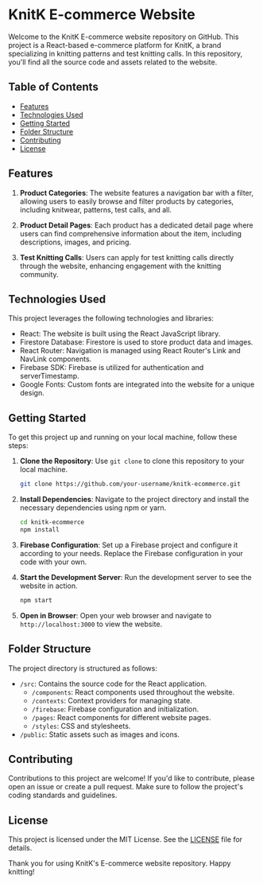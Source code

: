 # KnitK E-commerce Website

Welcome to the KnitK E-commerce website repository on GitHub. This project is a React-based e-commerce platform for KnitK, a brand specializing in knitting patterns and test knitting calls. In this repository, you'll find all the source code and assets related to the website.

## Table of Contents

- [Features](#features)
- [Technologies Used](#technologies-used)
- [Getting Started](#getting-started)
- [Folder Structure](#folder-structure)
- [Contributing](#contributing)
- [License](#license)

## Features

1. **Product Categories**: The website features a navigation bar with a filter, allowing users to easily browse and filter products by categories, including knitwear, patterns, test calls, and all.

2. **Product Detail Pages**: Each product has a dedicated detail page where users can find comprehensive information about the item, including descriptions, images, and pricing.

3. **Test Knitting Calls**: Users can apply for test knitting calls directly through the website, enhancing engagement with the knitting community.

## Technologies Used

This project leverages the following technologies and libraries:

- React: The website is built using the React JavaScript library.
- Firestore Database: Firestore is used to store product data and images.
- React Router: Navigation is managed using React Router's Link and NavLink components.
- Firebase SDK: Firebase is utilized for authentication and serverTimestamp.
- Google Fonts: Custom fonts are integrated into the website for a unique design.

## Getting Started

To get this project up and running on your local machine, follow these steps:

1. **Clone the Repository**: Use `git clone` to clone this repository to your local machine.

   ```bash
   git clone https://github.com/your-username/knitk-ecommerce.git
   ```

2. **Install Dependencies**: Navigate to the project directory and install the necessary dependencies using npm or yarn.

   ```bash
   cd knitk-ecommerce
   npm install
   ```

3. **Firebase Configuration**: Set up a Firebase project and configure it according to your needs. Replace the Firebase configuration in your code with your own.

4. **Start the Development Server**: Run the development server to see the website in action.

   ```bash
   npm start
   ```

5. **Open in Browser**: Open your web browser and navigate to `http://localhost:3000` to view the website.

## Folder Structure

The project directory is structured as follows:

- `/src`: Contains the source code for the React application.
  - `/components`: React components used throughout the website.
  - `/contexts`: Context providers for managing state.
  - `/firebase`: Firebase configuration and initialization.
  - `/pages`: React components for different website pages.
  - `/styles`: CSS and stylesheets.
- `/public`: Static assets such as images and icons.

## Contributing

Contributions to this project are welcome! If you'd like to contribute, please open an issue or create a pull request. Make sure to follow the project's coding standards and guidelines.

## License

This project is licensed under the MIT License. See the [LICENSE](LICENSE) file for details.

Thank you for using KnitK's E-commerce website repository. Happy knitting!
